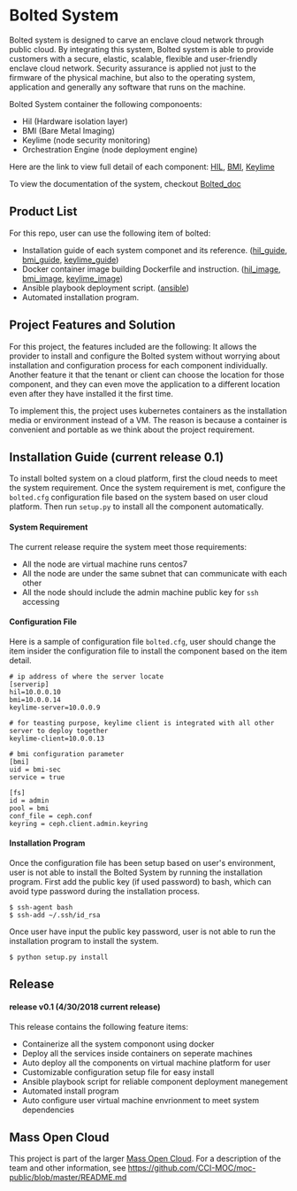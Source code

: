 # Bolted System
Bolted system is designed to carve an enclave cloud network through public cloud. By integrating this system, Bolted system is able to provide customers with a secure, elastic, scalable, flexible and user-friendly enclave cloud network. Security assurance is applied not just to the firmware of the physical machine, but also to the operating system, application and generally any software that runs on the machine. 

Bolted System container the following componoents:
* Hil (Hardware isolation layer)
* BMI (Bare Metal Imaging)
* Keylime (node security monitoring)
* Orchestration Engine (node deployment engine)

Here are the link to view full detail of each component: [HIL](https://github.com/CCI-MOC/hil), [BMI](https://github.com/CCI-MOC/ims), [Keylime](https://github.com/mit-ll/python-keylime)

To view the documentation of the system, checkout [Bolted_doc](docs)

## Product List
For this repo, user can use the following item of bolted:
* Installation guide of each system componet and its reference. ([hil_guide](installation_guide/hil), [bmi_guide](installation_guide/bmi), [keylime_guide](installation_guide/keylime))
* Docker container image building Dockerfile and instruction. ([hil_image](containers/hil), [bmi_image](containers/bmi), [keylime_image](containers/keylime))
* Ansible playbook deployment script. ([ansible](ansible))
* Automated installation program.

## Project Features and Solution

For this project, the features included are the following:
It allows the provider to install and configure the Bolted system without worrying about installation and configuration process for each component individually. 
Another feature it that the tenant or client can choose the location for those component, and they can even move the application to a different location even after they have installed it the first time.

To implement this, the project uses kubernetes containers as the installation media or environment instead of a VM. The reason is because a container is convenient and portable as we think about the project requirement. 

## Installation Guide (current release 0.1)
To install bolted system on a cloud platform, first the cloud needs to meet the system requirement. Once the system requirement is met, configure the `bolted.cfg` configuration file based on the system based on user cloud platform. Then run `setup.py` to install all the component automatically.

#### System Requirement
The current release require the system meet those requirements:
* All the node are virtual machine runs centos7
* All the node are under the same subnet that can communicate with each other
* All the node should include the admin machine public key for `ssh` accessing


#### Configuration File
Here is a sample of configuration file `bolted.cfg`, user should change the item insider the configuration file to install the component based on the item detail.
```
# ip address of where the server locate
[serverip]
hil=10.0.0.10
bmi=10.0.0.14
keylime-server=10.0.0.9

# for teasting purpose, keylime client is integrated with all other server to deploy together
keylime-client=10.0.0.13

# bmi configuration parameter
[bmi]
uid = bmi-sec        
service = true           

[fs]
id = admin       
pool = bmi                   
conf_file = ceph.conf           
keyring = ceph.client.admin.keyring
```

#### Installation Program
Once the configuration file has been setup based on user's environment, user is not able to install the Bolted System by running the installation program. First add the public key (if used password) to bash, which can avoid type password during the installation process.
```
$ ssh-agent bash
$ ssh-add ~/.ssh/id_rsa
```
Once user have input the public key password, user is not able to run the installation program to install the system.
```
$ python setup.py install
```

## Release
#### release v0.1 (4/30/2018 current release)
This release contains the following feature items:
* Containerize all the system componont using docker
* Deploy all the services inside containers on seperate machines
* Auto deploy all the components on virtual machine platform for user
* Customizable configuration setup file for easy install
* Ansible playbook script for reliable component deployment manegement
* Automated install program
* Auto configure user virtual machine envrionment to meet system dependencies

## Mass Open Cloud
This project is part of the larger [Mass Open Cloud](https://massopen.cloud/).
For a description of the team and other information, see
https://github.com/CCI-MOC/moc-public/blob/master/README.md





